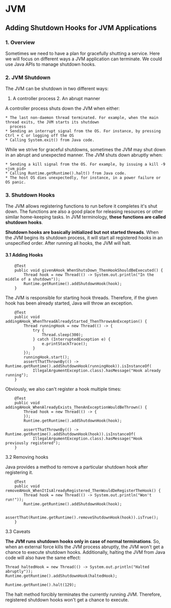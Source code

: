 # JVM

## Adding Shutdown Hooks for JVM Applications

### 1. Overview

Sometimes we need to have a plan for gracefully shutting a service. Here we will focus on different ways a JVM
application can terminate. We could use Java APIs to manage shutdown hooks.

### 2. JVM Shutdown

The JVM can be shutdown in two different ways:

1. A controller process 2. An abrupt manner

A controller process shuts down the JVM when either:

    * The last non-daemon thread terminated. For example, when the main thread exits, the JVM starts its shutdown
      process
    * Sending an interrupt signal from the OS. For instance, by pressing Ctrl + C or logging off the OS
    * Calling System.exit() from Java code.

While we strive for graceful shutdowns, sometimes the JVM may shut down in an abrupt and unexpected manner. The JVM
shuts down abruptly when:

    * Sending a kill signal from the OS. For example, by issuing a kill -9 <jvm_pid>
    * Calling Runtime.getRuntime().halt() from Java code.
    * The host OS dies unexpectedly, for instance, in a power failure or OS panic.

### 3. Shutdown Hooks

The JVM allows registering functions to run before it completes it's shut down. The functions are also a good place for
releasing resources or other similar home-keeping tasks. In JVM terminology, **these functions are called shutdown
hooks**.

**Shutdown hooks are basically initialized but not started threads**. When the JVM begins its shutdown process, it will
start all registered hooks in an unspecified order. After running all hooks, the JVM will halt.

#### 3.1 Adding Hooks

```
    @Test
    public void givenAHook_WhenShutsDown_ThenHookShouldBeExecuted() {
        Thread hook = new Thread(() -> System.out.println("In the middle of a shutdown"));
        Runtime.getRuntime().addShutdownHook(hook);
    }
```

The JVM is responsible for starting hook threads. Therefore, if the given hook has been already started, Java will throw
an exception.

```
    @Test
    public void addingAHook_WhenThreadAlreadyStarted_ThenThrowsAnException() {
        Thread runningHook = new Thread(() -> {
            try {
                Thread.sleep(300);
            } catch (InterruptedException e) {
                e.printStackTrace();
            }
        });
        runningHook.start();
        assertThatThrownBy(() -> Runtime.getRuntime().addShutdownHook(runningHook)).isInstanceOf(
            IllegalArgumentException.class).hasMessage("Hook already running");
    }
```

Obviously, we also can't register a hook multiple times:

```
    @Test
    public void addingAHook_WhenAlreadyExists_ThenAnExceptionWouldBeThrown() {
        Thread hook = new Thread(() -> {
        });
        Runtime.getRuntime().addShutdownHook(hook);

        assertThatThrownBy(() -> Runtime.getRuntime().addShutdownHook(hook)).isInstanceOf(
            IllegalArgumentException.class).hasMessage("Hook previously registered");
    }
```

3.2 Removing hooks

Java provides a method to remove a particular shutdown hook after registering it.

```
    @Test
    public void removeAHook_WhenItIsAlreadyRegistered_ThenWouldDeRegisterTheHook() {
        Thread hook = new Thread(() -> System.out.println("Won't run!"));
        Runtime.getRuntime().addShutdownHook(hook);

        assertThat(Runtime.getRuntime().removeShutdownHook(hook)).isTrue();
    }
```

3.3 Caveats

**The JVM runs shutdown hooks only in case of normal terminations**. So, when an external force kills the JVM process
abruptly, the JVM won't get a chance to execute shutdown hooks. Additionally, halting the JVM from Java code will also
have the same effect:

```
Thread haltedHook = new Thread(() -> System.out.println("Halted abruptly"));
Runtime.getRuntime().addShutdownHook(haltedHook);
        
Runtime.getRuntime().halt(129);
```

The halt method forcibly terminates the currently running JVM. Therefore, registered shutdown hooks won't get a chance
to execute.